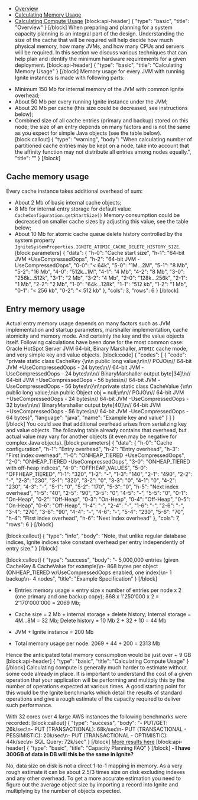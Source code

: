 * [Overview](#overview)
* [Calculating Memory Usage](#calculating-memory-usage)
* [Calculating Compute Usage](#calculating-compute-usage)
[block:api-header]
{
  "type": "basic",
  "title": "Overview"
}
[/block]
When preparing and planning for a system capacity planning is an integral part of the design. Understanding the size of the cache that will be required will help decide how much physical memory, how many JVMs, and how many CPUs and servers will be required. In this section we discuss various techniques that can help plan and identify the minimum hardware requirements for a given deployment.
[block:api-header]
{
  "type": "basic",
  "title": "Calculating Memory Usage"
}
[/block]
Memory usage for every JVM with running Ignite instances is made with following parts:
- Minimum 150 Mb for internal memory of the JVM with common Ignite overhead;
- About 50 Mb per every running Ignite instance under the JVM;
- About 20 Mb per cache (this size could be decreased, see instructions below);
- Combined size of all cache entries (primary and backup) stored on this node; the size of an entry depends on many factors and is not the same as you expect for simple Java objects (see the table below).
[block:callout]
{
  "type": "warning",
  "body": "When calculating number of partitioned cache entries may be kept on a node, take into account that the affinity function may not distribute all entries among nodes equally.",
  "title": ""
}
[/block]
## Cache memory usage

Every cache instance takes additional overhead of sum:
- About 2 Mb of basic internal cache objects;
- 8 Mb for internal entry storage for default value `CacheConfiguration.getStartSize()`
Memory consumption could be decreased on smaller cache sizes by adjusting this value, see the table below;
- About 10 Mb for atomic cache queue delete history controlled by the system property `IgniteSystemProperties.IGNITE_ATOMIC_CACHE_DELETE_HISTORY_SIZE`.
[block:parameters]
{
  "data": {
    "h-0": "Cache start size",
    "h-1": "64-bit JVM +UseCompressedOops",
    "h-2": "64-bit JVM -UseCompressedOops",
    "0-0": "< 64k",
    "5-0": "1M...2M",
    "5-1": "8 Mb",
    "5-2": "16 Mb",
    "4-0": "512k...1M",
    "4-1": "4 Mb",
    "4-2": "8 Mb",
    "3-0": "256k...512k",
    "3-1": "2 Mb",
    "3-2": "4 Mb",
    "2-0": "128k...256k",
    "2-1": "1 Mb",
    "2-2": "2 Mb",
    "1-0": "64k...128k",
    "1-1": "512 kb",
    "1-2": "1 Mb",
    "0-1": "< 256 kb",
    "0-2": "< 512 kb"
  },
  "cols": 3,
  "rows": 6
}
[/block]
## Entry memory usage

Actual entry memory usage depends on many factors such as JVM implementation and startup parameters, marshaller implementation, cache atomicity and memory mode. And certainly the key and the value objects itself.
Following calculations have been done for the most common case: Oracle HotSpot Server JVM 64-bit, Binary Marshaller, `ATOMIC` cache mode, and very simple key and value objects.
[block:code]
{
  "codes": [
    {
      "code": "private static class CacheKey {\n\n  public long value;\n\n// POJO\n// 64-bit JVM +UseCompressedOops - 24 bytes\n// 64-bit JVM -UseCompressedOops - 24 bytes\n\n// BinaryMarshaller output byte[34]\n// 64-bit JVM +UseCompressedOops - 56 bytes\n// 64-bit JVM -UseCompressedOops - 56 bytes\n}\n\nprivate static class CacheValue {\n\n  public long value;\n\n  public Object obj = null;\n\n// POJO\n// 64-bit JVM +UseCompressedOops - 24 bytes\n// 64-bit JVM -UseCompressedOops - 32 bytes\n\n// BinaryMarshaller output byte[40]\n// 64-bit JVM +UseCompressedOops - 56 bytes\n// 64-bit JVM -UseCompressedOops - 64 bytes}",
      "language": "java",
      "name": "Example key and value"
    }
  ]
}
[/block]
You could see that additional overhead arises from serializing key and value objects. The following table already contains that overhead, but actual value may vary for another objects (it even may be negative for complex Java objects).
[block:parameters]
{
  "data": {
    "h-0": "Cache configuration",
    "h-1": "Entry overhead",
    "h-2": "Entry overhead",
    "h-3": "First index overhead",
    "1-0": "ONHEAP_TIERED +UseCompressedOops",
    "2-0": "ONHEAP_TIERED -UseCompressedOops",
    "3-0": "ONHEAP_TIERED with off-heap indices",
    "4-0": "OFFHEAP_VALUES",
    "5-0": "OFFHEAP_TIERED",
    "1-1": "320",
    "1-2": "-",
    "1-3": "140",
    "2-1": "490",
    "2-2": "-",
    "2-3": "230",
    "3-1": "320",
    "3-2": "0",
    "3-3": "0",
    "4-1": "0",
    "4-2": "230",
    "4-3": "-",
    "5-1": "0",
    "5-2": "170",
    "5-3": "0",
    "h-5": "Next index overhead",
    "1-5": "40",
    "2-5": "90",
    "3-5": "0",
    "4-5": "-",
    "5-5": "0",
    "0-1": "On-Heap",
    "0-2": "Off-Heap",
    "0-3": "On-Heap",
    "0-4": "Off-Heap",
    "0-5": "On-Heap",
    "0-6": "Off-Heap",
    "1-4": "-",
    "2-4": "-",
    "1-6": "-",
    "2-6": "-",
    "3-4": "270",
    "3-6": "90",
    "4-4": "-",
    "4-6": "-",
    "5-4": "230",
    "5-6": "70",
    "h-4": "First index overhead",
    "h-6": "Next index overhead"
  },
  "cols": 7,
  "rows": 6
}
[/block]

[block:callout]
{
  "type": "info",
  "body": "Note, that unlike regular database indices, Ignite indices take constant overhead per entry independently of entry size."
}
[/block]

[block:callout]
{
  "type": "success",
  "body": "- 5,000,000 entries (given CacheKey & CacheValue for example)\n- 868 bytes per object (ONHEAP_TIERED w/UseCompressedOops enabled, one index)\n- 1 backup\n- 4 nodes",
  "title": "Example Specification"
}
[/block]
- Entries memory usage = entry size x number of entries per node x 2 (one primary and one backup copy);
 868 x 1'250'000 x 2 = 2'170'000'000 = 2069 Mb;

- Cache size = 2 Mb + internal storage + delete history;
Internal storage = 4M...8M = 32 Mb;
Delete history = 10 Mb
2 + 32 + 10 = 44 Mb

- JVM + Ignite instance = 200 Mb

- Total memory usage per node:
2069 + 44 + 200 = 2313 Mb

Hence the anticipated total memory consumption would be just over ~ 9 GB
[block:api-header]
{
  "type": "basic",
  "title": "Calculating Compute Usage"
}
[/block]
Calculating compute is generally much harder to estimate without some code already in place. It is important to understand the cost of a given operation that your application will be performing and multiply this by the number of operations expected at various times. A good starting point for this would be the Ignite benchmarks which detail the results of standard operations and give a rough estimate of the capacity required to deliver such performance.

With 32 cores over 4 large AWS instances the following benchmarks were recorded:
[block:callout]
{
  "type": "success",
  "body": "- PUT/GET: 26k/sec\n- PUT (TRANSACTIONAL): 68k/sec\n- PUT (TRANSACTIONAL - PESSIMISTIC): 20k/sec\n- PUT (TRANSACTIONAL - OPTIMISTIC): 44k/sec\n- SQL Query: 72k/sec"
}
[/block]
[More results here](http://www.gridgain.com/resources/benchmarks/ignite-vs-hazelcast-benchmarks)
[block:api-header]
{
  "type": "basic",
  "title": "Capacity Planning FAQ"
}
[/block]
**- I have 300GB of data in DB will this be the same in Ignite?**

No, data size on disk is not a direct 1-to-1 mapping in memory. As a very rough estimate it can be about 2.5/3 times size on disk excluding indexes and any other overhead. To get a more accurate estimation you need to figure out the average object size by importing a record into Ignite and multiplying by the number of objects expected.